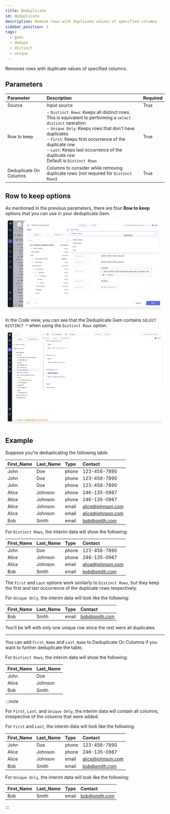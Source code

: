 ```yaml
---
title: Deduplicate
id: deduplicate
description: Remove rows with duplicate values of specified columns
sidebar_position: 3
tags:
  - gems
  - dedupe
  - distinct
  - unique
---
```


Removes rows with duplicate values of specified columns.

## Parameters

| Parameter              | Description                                                                                                                                                                                                                                                                                                                  | Required |
| :--------------------- | :--------------------------------------------------------------------------------------------------------------------------------------------------------------------------------------------------------------------------------------------------------------------------------------------------------------------------- | :------- |
| Source                 | Input source                                                                                                                                                                                                                                                                                                                 | True     |
| Row to keep            | - `Distinct Rows`: Keeps all distinct rows. This is equivalent to performing a `select distinct` operation <br/>- `Unique Only`: Keeps rows that don't have duplicates <br/>- `First`: Keeps first occurrence of the duplicate row <br/>- `Last`: Keeps last occurrence of the duplicate row <br/>Default is `Distinct Rows` | True     |
| Deduplicate On Columns | Columns to consider while removing duplicate rows (not required for `Distinct Rows`)                                                                                                                                                                                                                                         | True     |

## Row to keep options

As mentioned in the previous parameters, there are four **Row to keep** options that you can use in your deduplicate Gem.

![Deduplicate row to keep](./img/deduplicate_row_to_keep.png)

In the Code view, you can see that the Deduplicate Gem contains `SELECT DISTINCT *` when using the `Distinct Rows` option.

![Deduplicate code view](./img/deduplicate_code_view.png)

## Example

Suppose you're deduplicating the following table.

| First_Name | Last_Name | Type  | Contact           |
| :--------- | :-------- | :---- | :---------------- |
| John       | Doe       | phone | 123-456-7890      |
| John       | Doe       | phone | 123-456-7890      |
| John       | Doe       | phone | 123-456-7890      |
| Alice      | Johnson   | phone | 246-135-0987      |
| Alice      | Johnson   | phone | 246-135-0987      |
| Alice      | Johnson   | email | alice@johnson.com |
| Alice      | Johnson   | email | alice@johnson.com |
| Bob        | Smith     | email | bob@smith.com     |

For `Distinct Rows`, the interim data will show the following:

| First_Name | Last_Name | Type  | Contact           |
| :--------- | :-------- | :---- | :---------------- |
| John       | Doe       | phone | 123-456-7890      |
| Alice      | Johnson   | phone | 246-135-0987      |
| Alice      | Johnson   | email | alice@johnson.com |
| Bob        | Smith     | email | bob@smith.com     |

The `First` and `Last` options work similarly to `Distinct Rows`, but they keep the first and last occurrence of the duplicate rows respectively.

For `Unique Only`, the interim data will look like the following:

| First_Name | Last_Name | Type  | Contact       |
| :--------- | :-------- | :---- | :------------ |
| Bob        | Smith     | email | bob@smith.com |

You'll be left with only one unique row since the rest were all duplicates.

---

You can add `First_Name` and `Last_Name` to Deduplicate On Columns if you want to further deduplicate the table.

For `Distinct Rows`, the interim data will show the following:

| First_Name | Last_Name |
| :--------- | :-------- |
| John       | Doe       |
| Alice      | Johnson   |
| Bob        | Smith     |

:::note

For `First`, `Last`, and `Unique Only`, the interim data will contain all columns, irrespective of the columns that were added.

For `First` and `Last`, the interim data will look like the following:

| First_Name | Last_Name | Type  | Contact           |
| :--------- | :-------- | :---- | :---------------- |
| John       | Doe       | phone | 123-456-7890      |
| Alice      | Johnson   | phone | 246-135-0987      |
| Alice      | Johnson   | email | alice@johnson.com |
| Bob        | Smith     | email | bob@smith.com     |

For `Unique Only`, the interim data will look like the following:

| First_Name | Last_Name | Type  | Contact       |
| :--------- | :-------- | :---- | :------------ |
| Bob        | Smith     | email | bob@smith.com |

:::
